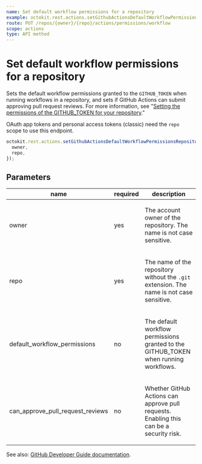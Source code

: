 ```yaml
---
name: Set default workflow permissions for a repository
example: octokit.rest.actions.setGithubActionsDefaultWorkflowPermissionsRepository({ owner, repo })
route: PUT /repos/{owner}/{repo}/actions/permissions/workflow
scope: actions
type: API method
---
```


# Set default workflow permissions for a repository

Sets the default workflow permissions granted to the `GITHUB_TOKEN` when running workflows in a repository, and sets if GitHub Actions
can submit approving pull request reviews.
For more information, see "[Setting the permissions of the GITHUB_TOKEN for your repository](https://docs.github.com/repositories/managing-your-repositorys-settings-and-features/enabling-features-for-your-repository/managing-github-actions-settings-for-a-repository#setting-the-permissions-of-the-github_token-for-your-repository)."

OAuth app tokens and personal access tokens (classic) need the `repo` scope to use this endpoint.

```js
octokit.rest.actions.setGithubActionsDefaultWorkflowPermissionsRepository({
  owner,
  repo,
});
```

## Parameters

<table>
  <thead>
    <tr>
      <th>name</th>
      <th>required</th>
      <th>description</th>
    </tr>
  </thead>
  <tbody>
    <tr><td>owner</td><td>yes</td><td>

The account owner of the repository. The name is not case sensitive.

</td></tr>
<tr><td>repo</td><td>yes</td><td>

The name of the repository without the `.git` extension. The name is not case sensitive.

</td></tr>
<tr><td>default_workflow_permissions</td><td>no</td><td>

The default workflow permissions granted to the GITHUB_TOKEN when running workflows.

</td></tr>
<tr><td>can_approve_pull_request_reviews</td><td>no</td><td>

Whether GitHub Actions can approve pull requests. Enabling this can be a security risk.

</td></tr>
  </tbody>
</table>

See also: [GitHub Developer Guide documentation](https://docs.github.com/rest/actions/permissions#set-default-workflow-permissions-for-a-repository).
